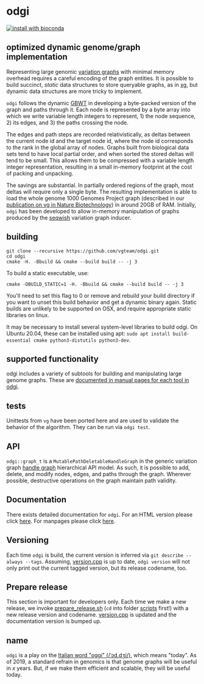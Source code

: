 # odgi

[![install with bioconda](https://img.shields.io/badge/install%20with-bioconda-brightgreen.svg?style=flat)](http://bioconda.github.io/recipes/odgi/README.html)

## optimized dynamic genome/graph implementation

Representing large genomic [variation graphs](https://github.com/vgteam/vg) with minimal memory overhead requires a careful encoding of the graph entities.
It is possible to build succinct, _static_ data structures to store queryable graphs, as in [xg](https://github.com/vgteam/xg), but dynamic data structures are more tricky to implement.

`odgi` follows the dynamic [GBWT](https://github.com/jltsiren/gbwt) in developing a byte-packed version of the graph and paths through it.
Each node is represented by a byte array into which we write variable length integers to represent, 1) the node sequence, 2) its edges, and 3) the paths crossing the node.

The edges and path steps are recorded relativistically, as deltas between the current node id and the target node id, where the node id corresponds to the rank in the global array of nodes.
Graphs built from biological data sets tend to have local partial order, and when sorted the stored deltas will tend to be small.
This allows them to be compressed with a variable length integer representation, resulting in a small in-memory footprint at the cost of packing and unpacking.

The savings are substantial.
In partially ordered regions of the graph, most deltas will require only a single byte.
The resulting implementation is able to load the whole genome 1000 Genomes Project graph (described in our [publication on vg in Nature Biotechnology](https://www.nature.com/articles/nbt.4227)) in around 20GB of RAM.
Initially, `odgi` has been developed to allow in-memory manipulation of graphs produced by the [seqwish](https://github.com/ekg/seqwish) variation graph inducer.

## building

```
git clone --recursive https://github.com/vgteam/odgi.git
cd odgi
cmake -H. -Bbuild && cmake --build build -- -j 3
```

To build a static executable, use:

```
cmake -DBUILD_STATIC=1 -H. -Bbuild && cmake --build build -- -j 3
```

You'll need to set this flag to 0 or remove and rebuild your build directory if you want to unset this build behavior and get a dynamic binary again.
Static builds are unlikely to be supported on OSX, and require appropriate static libraries on linux.

It may be necessary to install several system-level libraries to build odgi.
On Ubuntu 20.04, these can be installed using apt: `sudo apt install build-essential cmake python3-distutils python3-dev`.

## supported functionality

odgi includes a variety of subtools for building and manipulating large genome graphs.
These are [documented in manual pages for each tool in odgi](https://pangenome.github.io/odgi/odgi_docs.html).

## tests

Unittests from `vg` have been ported here and are used to validate the behavior of the algorithm.
They can be run via `odgi test`.

## API

`odgi::graph_t` is a `MutablePathDeletableHandleGraph` in the generic variation graph [handle graph](https://github.com/vgteam/libhandlegraph) hierarchical API model.
As such, it is possible to add, delete, and modify nodes, edges, and paths through the graph.
Wherever possible, destructive operations on the graph maintain path validity.

## Documentation
There exists detailed documentation for `odgi`. For an HTML version please click [here](./docs/asciidocs/odgi_docs.html). 
For manpages please click [here](./docs/asciidocs/man).

## Versioning
Each time `odgi` is build, the current version is inferred via `git describe --always --tags`. Assuming, [version.cpp](./src/version.cpp)
is up to date, `odgi version` will not only print out the current tagged version, but its release codename, too. 

## Prepare release
This section is important for developers only. Each time we make a new release, we invoke [prepare_release.sh](./scripts/prepare_release.sh) (`cd` into folder [scripts](./scripts) first!) 
with a new release version and codename. [version.cpp](./src/version.cpp) is updated and the documentation version is bumped up.

## name

`odgi` is a play on the [Italian word "oggi" (/ˈɔd.dʒi/)](https://en.wiktionary.org/wiki/oggi), which means "today".
As of 2019, a standard refrain in genomics is that genome graphs will be useful in _x_ years.
But, if we make them efficient and scalable, they will be useful today.
